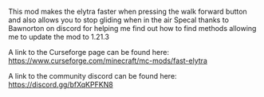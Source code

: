 This mod makes the elytra faster when pressing the walk forward button and also allows you to stop gliding when in the air
Specal thanks to Bawnorton on discord for helping me find out how to find methods allowing me to update the mod to 1.21.3

A link to the Curseforge page can be found here: https://www.curseforge.com/minecraft/mc-mods/fast-elytra

A link to the community discord can be found here: https://discord.gg/bfXqKPFKN8